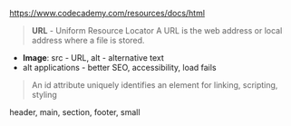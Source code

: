 https://www.codecademy.com/resources/docs/html

> **URL** - Uniform Resource Locator
> A URL is the web address or local address where a file is stored.

- **Image**: src - URL, alt - alternative text
- alt applications - better SEO, accessibility, load fails

>An id attribute uniquely identifies an element for linking, scripting, styling

header, main, section, footer, small